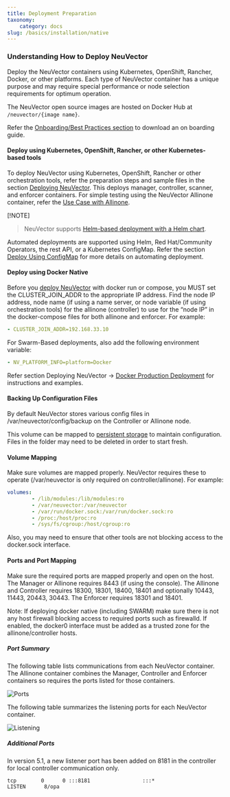 ```yaml
---
title: Deployment Preparation
taxonomy:
    category: docs
slug: /basics/installation/native
---
```


### Understanding How to Deploy NeuVector

Deploy the NeuVector containers using Kubernetes, OpenShift, Rancher, Docker, or other platforms. Each type of NeuVector container has a unique purpose and may require special performance or node selection requirements for optimum operation.

The NeuVector open source images are hosted on Docker Hub at `/neuvector/{image name}`. 

Refer the [Onboarding/Best Practices section](/deploying/production?target=_blank#best-practices-tips-qa-for-deploying-and-managing-neuvector) to download an on boarding guide.

#### Deploy using Kubernetes, OpenShift, Rancher, or other Kubernetes-based tools

To deploy NeuVector using Kubernetes, OpenShift, Rancher or other orchestration tools, refer the preparation steps and sample files in the section [Deploying NeuVector](/deploying/production#planning-deployments). This deploys manager, controller, scanner, and enforcer containers. For simple testing using the NeuVector Allinone container, refer the [Use Case with Allinone](../../02.requirements/02.requirements.md#minikube).

[!NOTE]
> NeuVector supports [Helm-based deployment with a Helm chart](https://github.com/neuvector/neuvector-helm).

Automated deployments are supported using Helm, Red Hat/Community Operators, the rest API, or a Kubernetes ConfigMap. Refer the section [Deploy Using ConfigMap](/deploying/production/configmap#kubernetes-configmap) for more details on automating deployment.

#### Deploy using Docker Native

Before you [deploy NeuVector](/deploying/docker) with docker run or compose, you MUST set the CLUSTER_JOIN_ADDR to the appropriate IP address. Find the node IP address, node name (if using a name server, or node variable (if using orchestration tools) for the allinone (controller) to use for the “node IP” in the docker-compose files for both allinone and enforcer.  For example:

```yaml
- CLUSTER_JOIN_ADDR=192.168.33.10
```

For Swarm-Based deployments, also add the following environment variable:

```yaml
- NV_PLATFORM_INFO=platform=Docker
```

Refer section Deploying NeuVector -> [Docker Production Deployment](/deploying/docker) for instructions and examples.

#### Backing Up Configuration Files

By default NeuVector stores various config files in  /var/neuvector/config/backup on the Controller or Allinone node.

This volume can be mapped to [persistent storage](/deploying/production#backups-and-persistent-data) to maintain configuration. Files in the folder may need to be deleted in order to start fresh.

#### Volume Mapping 

Make sure volumes are mapped properly. NeuVector requires these to operate (/var/neuvector is only required on controller/allinone). For example:

```yaml
volumes:
        - /lib/modules:/lib/modules:ro
        - /var/neuvector:/var/neuvector
        - /var/run/docker.sock:/var/run/docker.sock:ro
        - /proc:/host/proc:ro
        - /sys/fs/cgroup:/host/cgroup:ro
```

Also, you may need to ensure that other tools are not blocking access to the docker.sock interface.

#### Ports and Port Mapping

Make sure the required ports are mapped properly and open on the host. The Manager or Allinone requires 8443 (if using the console). The Allinone and Controller requires 18300, 18301, 18400, 18401 and optionally 10443, 11443, 20443, 30443. The Enforcer requires 18301 and 18401.

Note: If deploying docker native (including SWARM) make sure there is not any host firewall blocking access to required ports such as firewalld. If enabled, the docker0 interface must be added as a trusted zone for the allinone/controller hosts.

##### Port Summary

The following table lists communications from each NeuVector container. The Allinone container combines the Manager, Controller and Enforcer containers so requires the ports listed for those containers.

![Ports](Communication_Matrix_From_To.png)

The following table summarizes the listening ports for each NeuVector container.

![Listening](Communication_Matrix_Listening_Ports.png)

##### Additional Ports

In version 5.1, a new listener port has been added on 8181 in the controller for local controller communication only.

```shell
tcp        0      0 :::8181                 :::*                    LISTEN      8/opa
```
